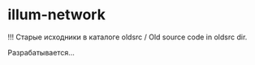 # illum-network

!!! Старые исходники в каталоге oldsrc / Old source code in oldsrc dir.

Разрабатывается...
